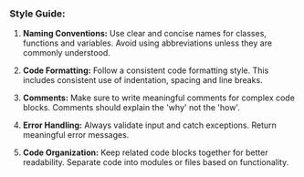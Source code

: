 ### Style Guide:

1. **Naming Conventions:** Use clear and concise names for classes, functions and variables. Avoid using abbreviations unless they are commonly understood. 

2. **Code Formatting:** Follow a consistent code formatting style. This includes consistent use of indentation, spacing and line breaks.

3. **Comments:** Make sure to write meaningful comments for complex code blocks. Comments should explain the 'why' not the 'how'.

4. **Error Handling:** Always validate input and catch exceptions. Return meaningful error messages.

5. **Code Organization:** Keep related code blocks together for better readability. Separate code into modules or files based on functionality.
